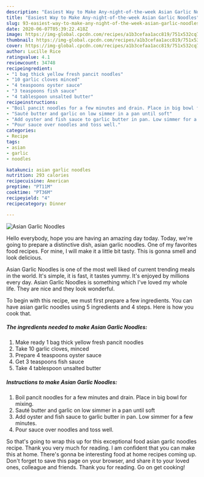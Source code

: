```yaml
---
description: "Easiest Way to Make Any-night-of-the-week Asian Garlic Noodles"
title: "Easiest Way to Make Any-night-of-the-week Asian Garlic Noodles"
slug: 93-easiest-way-to-make-any-night-of-the-week-asian-garlic-noodles
date: 2020-06-07T05:39:22.418Z
image: https://img-global.cpcdn.com/recipes/a1b3cefaa1acc819/751x532cq70/asian-garlic-noodles-recipe-main-photo.jpg
thumbnail: https://img-global.cpcdn.com/recipes/a1b3cefaa1acc819/751x532cq70/asian-garlic-noodles-recipe-main-photo.jpg
cover: https://img-global.cpcdn.com/recipes/a1b3cefaa1acc819/751x532cq70/asian-garlic-noodles-recipe-main-photo.jpg
author: Lucille Rice
ratingvalue: 4.1
reviewcount: 34748
recipeingredient:
- "1 bag thick yellow fresh pancit noodles"
- "10 garlic cloves minced"
- "4 teaspoons oyster sauce"
- "3 teaspoons fish sauce"
- "4 tablespoon unsalted butter"
recipeinstructions:
- "Boil pancit noodles for a few minutes and drain. Place in big bowl for mixing."
- "Sauté butter and garlic on low simmer in a pan until soft"
- "Add oyster and fish sauce to garlic butter in pan. Low simmer for a few minutes."
- "Pour sauce over noodles and toss well."
categories:
- Recipe
tags:
- asian
- garlic
- noodles

katakunci: asian garlic noodles 
nutrition: 293 calories
recipecuisine: American
preptime: "PT11M"
cooktime: "PT36M"
recipeyield: "4"
recipecategory: Dinner

---
```



![Asian Garlic Noodles](https://img-global.cpcdn.com/recipes/a1b3cefaa1acc819/751x532cq70/asian-garlic-noodles-recipe-main-photo.jpg)

Hello everybody, hope you are having an amazing day today. Today, we're going to prepare a distinctive dish, asian garlic noodles. One of my favorites food recipes. For mine, I will make it a little bit tasty. This is gonna smell and look delicious.

Asian Garlic Noodles is one of the most well liked of current trending meals in the world. It's simple, it is fast, it tastes yummy. It's enjoyed by millions every day. Asian Garlic Noodles is something which I've loved my whole life. They are nice and they look wonderful.




To begin with this recipe, we must first prepare a few ingredients. You can have asian garlic noodles using 5 ingredients and 4 steps. Here is how you cook that.

<!--inarticleads1-->

##### The ingredients needed to make Asian Garlic Noodles:

1. Make ready 1 bag thick yellow fresh pancit noodles
1. Take 10 garlic cloves, minced
1. Prepare 4 teaspoons oyster sauce
1. Get 3 teaspoons fish sauce
1. Take 4 tablespoon unsalted butter




<!--inarticleads2-->

##### Instructions to make Asian Garlic Noodles:

1. Boil pancit noodles for a few minutes and drain. Place in big bowl for mixing.
1. Sauté butter and garlic on low simmer in a pan until soft
1. Add oyster and fish sauce to garlic butter in pan. Low simmer for a few minutes.
1. Pour sauce over noodles and toss well.




So that's going to wrap this up for this exceptional food asian garlic noodles recipe. Thank you very much for reading. I am confident that you can make this at home. There's gonna be interesting food at home recipes coming up. Don't forget to save this page on your browser, and share it to your loved ones, colleague and friends. Thank you for reading. Go on get cooking!
